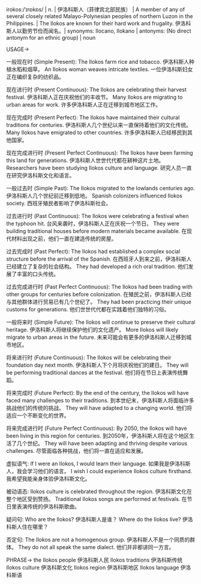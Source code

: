 irokos:/ˈɪrɒkɒs/ | n. | 伊洛科斯人（菲律宾北部民族） |  A member of any of several closely related Malayo-Polynesian peoples of northern Luzon in the Philippines. | The Ilokos are known for their hard work and frugality. 伊洛科斯人以勤劳节俭而闻名。| synonyms: Ilocano, Ilokano | antonyms:  (No direct antonym for an ethnic group) | noun


USAGE->

一般现在时 (Simple Present):
The Ilokos farm rice and tobacco. 伊洛科斯人种植水稻和烟草。
An Ilokos woman weaves intricate textiles. 一位伊洛科斯妇女正在编织复杂的纺织品。


现在进行时 (Present Continuous):
The Ilokos are celebrating their harvest festival. 伊洛科斯人正在庆祝他们的丰收节。
Many Ilokos are migrating to urban areas for work. 许多伊洛科斯人正在迁移到城市地区工作。


现在完成时 (Present Perfect):
The Ilokos have maintained their cultural traditions for centuries.  伊洛科斯人几个世纪以来一直保持着他们的文化传统。
Many Ilokos have emigrated to other countries. 许多伊洛科斯人已经移民到其他国家。


现在完成进行时 (Present Perfect Continuous):
The Ilokos have been farming this land for generations. 伊洛科斯人世世代代都在耕种这片土地。
Researchers have been studying Ilokos culture and language. 研究人员一直在研究伊洛科斯文化和语言。


一般过去时 (Simple Past):
The Ilokos migrated to the lowlands centuries ago. 伊洛科斯人几个世纪前迁移到低地。
Spanish colonizers influenced Ilokos society. 西班牙殖民者影响了伊洛科斯社会。


过去进行时 (Past Continuous):
The Ilokos were celebrating a festival when the typhoon hit. 台风来袭时，伊洛科斯人正在庆祝一个节日。
They were building traditional houses before modern materials became available.  在现代材料出现之前，他们一直在建造传统的房屋。


过去完成时 (Past Perfect):
The Ilokos had established a complex social structure before the arrival of the Spanish.  在西班牙人到来之前，伊洛科斯人已经建立了复杂的社会结构。
They had developed a rich oral tradition. 他们发展了丰富的口头传统。


过去完成进行时 (Past Perfect Continuous):
The Ilokos had been trading with other groups for centuries before colonization. 在殖民之前，伊洛科斯人已经与其他群体进行贸易已有几个世纪了。
They had been practicing their unique customs for generations.  他们世世代代都在实践着他们独特的习俗。


一般将来时 (Simple Future):
The Ilokos will continue to preserve their cultural heritage. 伊洛科斯人将继续保护他们的文化遗产。
More Ilokos will likely migrate to urban areas in the future. 未来可能会有更多的伊洛科斯人迁移到城市地区。


将来进行时 (Future Continuous):
The Ilokos will be celebrating their foundation day next month. 伊洛科斯人下个月将庆祝他们的建日。
They will be performing traditional dances at the festival.  他们将在节日上表演传统舞蹈。


将来完成时 (Future Perfect):
By the end of the century, the Ilokos will have faced many challenges to their traditions. 到本世纪末，伊洛科斯人将面临许多挑战他们的传统的挑战。
They will have adapted to a changing world. 他们将适应一个不断变化的世界。


将来完成进行时 (Future Perfect Continuous):
By 2050, the Ilokos will have been living in this region for centuries. 到2050年，伊洛科斯人将在这个地区生活了几个世纪。
They will have been adapting and thriving despite various challenges. 尽管面临各种挑战，他们将一直在适应和发展。


虚拟语气:
If I were an Ilokos, I would learn their language. 如果我是伊洛科斯人，我会学习他们的语言。
I wish I could experience Ilokos culture firsthand. 我希望我能亲身体验伊洛科斯文化。


被动语态:
Ilokos culture is celebrated throughout the region. 伊洛科斯文化在整个地区受到赞扬。
Traditional Ilokos songs are performed at festivals.  在节日里表演传统的伊洛科斯歌曲。


疑问句:
Who are the Ilokos? 伊洛科斯人是谁？
Where do the Ilokos live? 伊洛科斯人住在哪里？


否定句:
The Ilokos are not a homogenous group. 伊洛科斯人不是一个同质的群体。
They do not all speak the same dialect. 他们并非都讲同一方言。


PHRASE->
the Ilokos people 伊洛科斯人民
Ilokos traditions 伊洛科斯传统
Ilokos culture 伊洛科斯文化
Ilokos region 伊洛科斯地区
Ilokos language 伊洛科斯语
